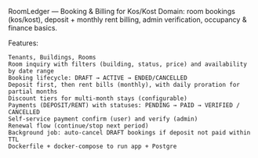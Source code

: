 RoomLedger — Booking & Billing for Kos/Kost Domain: room bookings (kos/kost), deposit + monthly rent billing, admin verification, occupancy & finance basics.

Features:

    Tenants, Buildings, Rooms
    Room inquiry with filters (building, status, price) and availability by date range
    Booking lifecycle: DRAFT → ACTIVE → ENDED/CANCELLED
    Deposit first, then rent bills (monthly), with daily proration for partial months
    Discount tiers for multi-month stays (configurable)
    Payments (DEPOSIT/RENT) with statuses: PENDING → PAID → VERIFIED / CANCELLED
    Self-service payment confirm (user) and verify (admin)
    Renewal flow (continue/stop next period)
    Background job: auto-cancel DRAFT bookings if deposit not paid within TTL
    Dockerfile + docker-compose to run app + Postgre

